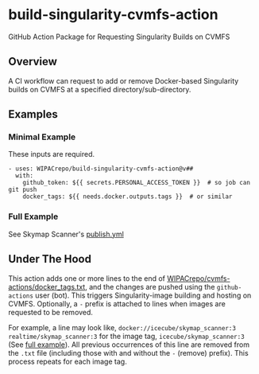 # build-singularity-cvmfs-action
GitHub Action Package for Requesting Singularity Builds on CVMFS

## Overview
A CI workflow can request to add or remove Docker-based Singularity builds on CVMFS at a specified directory/sub-directory.

## Examples

### Minimal Example
These inputs are required.
```
- uses: WIPACrepo/build-singularity-cvmfs-action@v##
  with:
    github_token: ${{ secrets.PERSONAL_ACCESS_TOKEN }}  # so job can git push
    docker_tags: ${{ needs.docker.outputs.tags }}  # or similar
```

### Full Example
See Skymap Scanner's [publish.yml](https://github.com/icecube/skymap_scanner/blob/master/.github/workflows/publish.yml)

## Under The Hood
This action adds one or more lines to the end of [WIPACrepo/cvmfs-actions/docker_tags.txt](https://github.com/WIPACrepo/cvmfs-actions), and the changes are pushed using the `github-actions` user (bot). This triggers Singularity-image building and hosting on CVMFS. Optionally, a `-` prefix is attached to lines when images are requested to be removed.

For example, a line may look like, `docker://icecube/skymap_scanner:3 realtime/skymap_scanner:3` for the image tag, `icecube/skymap_scanner:3` (See [full example](#full-example)). All previous occurrences of this line are removed from the `.txt` file (including those with and without the `-` (remove) prefix). This process repeats for each image tag.